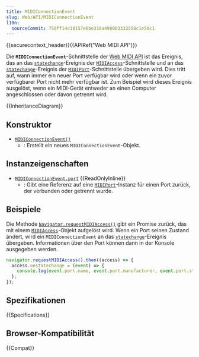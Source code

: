 ```yaml
---
title: MIDIConnectionEvent
slug: Web/API/MIDIConnectionEvent
l10n:
  sourceCommit: 758ff14c18157e6be318a498083333558c1e50c1
---
```


{{securecontext_header}}{{APIRef("Web MIDI API")}}

Die **`MIDIConnectionEvent`**-Schnittstelle der [Web MIDI API](/de/docs/Web/API/Web_MIDI_API) ist das Ereignis, das an das [`statechange`](/de/docs/Web/API/MIDIAccess/statechange_event)-Ereignis der [`MIDIAccess`](/de/docs/Web/API/MIDIAccess)-Schnittstelle und an das [`statechange`](/de/docs/Web/API/MIDIPort/statechange_event)-Ereignis der [`MIDIPort`](/de/docs/Web/API/MIDIPort)-Schnittstelle übergeben wird. Dies tritt auf, wann immer ein neuer Port verfügbar wird oder wenn ein zuvor verfügbarer Port nicht mehr verfügbar ist. Zum Beispiel wird dieses Ereignis ausgelöst, wenn ein MIDI-Gerät entweder an einen Computer angeschlossen oder davon getrennt wird.

{{InheritanceDiagram}}

## Konstruktor

- [`MIDIConnectionEvent()`](/de/docs/Web/API/MIDIConnectionEvent/MIDIConnectionEvent)
  - : Erstellt ein neues `MIDIConnectionEvent`-Objekt.

## Instanzeigenschaften

- [`MIDIConnectionEvent.port`](/de/docs/Web/API/MIDIConnectionEvent/port) {{ReadOnlyInline}}
  - : Gibt eine Referenz auf eine [`MIDIPort`](/de/docs/Web/API/MIDIPort)-Instanz für einen Port zurück, der verbunden oder getrennt wurde.

## Beispiele

Die Methode [`Navigator.requestMIDIAccess()`](/de/docs/Web/API/Navigator/requestMIDIAccess) gibt ein Promise zurück, das mit einem [`MIDIAccess`](/de/docs/Web/API/MIDIAccess)-Objekt aufgelöst wird. Wenn ein Port seinen Zustand ändert, wird ein `MIDIConnectionEvent` an das [`statechange`](/de/docs/Web/API/MIDIAccess/statechange_event)-Ereignis übergeben. Informationen über den Port können dann in der Konsole ausgegeben werden.

```js
navigator.requestMIDIAccess().then((access) => {
  access.onstatechange = (event) => {
    console.log(event.port.name, event.port.manufacturer, event.port.state);
  };
});
```

## Spezifikationen

{{Specifications}}

## Browser-Kompatibilität

{{Compat}}
